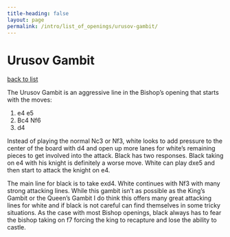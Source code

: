 ```yaml
---
title-heading: false
layout: page
permalink: /intro/list_of_openings/urusov-gambit/
---
```


# Urusov Gambit

[back to list](../../list_of_openings)



The Urusov Gambit is an aggressive line in the Bishop’s opening that starts with the moves:

1. e4 e5
2. Bc4 Nf6
3. d4

Instead of playing the normal Nc3 or Nf3, white looks to add pressure to the center of the board with d4 and open up more lanes for white’s remaining pieces to get involved into the attack. Black has two responses. Black taking on e4 with his knight is definitely a worse move. White can play dxe5 and then start to attack the knight on e4.

The main line for black is to take exd4. White continues with Nf3 with many strong attacking lines. While this gambit isn’t as possible as the King’s Gambit or the Queen’s Gambit I do think this offers many great attacking lines for white and if black is not careful can find themselves in some tricky situations. As the case with most Bishop openings, black always has to fear the bishop taking on f7 forcing the king to recapture and lose the ability to castle.




